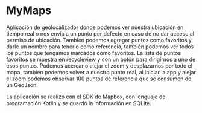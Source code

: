# MyMaps
Aplicación de geolocalizador donde podemos ver nuestra ubicación en tiempo real o nos envía a un punto
por defecto en caso de no dar acceso al permiso de ubicación. También podemos agregar puntos como favoritos 
y darle un nombre para tenerlo como referencia, también podemos ver todos los puntos que tengamos marcados 
como favoritos. La lista de puntos favoritos se muestra en recycleview y con un botón para dirigirnos a uno 
de esos puntos.
Podemos acercar o alejar el zoom y desplazarnos por todo el mapa, también podemos volver a nuestro punto real,
al iniciar la app y alejar el zoom podemos observar 100 puntos de referencia que se consumen de un GeoJson.

La aplicación se realizó con el SDK de Mapbox, con lenguaje de programación Kotlin y se guardó la información
en SQLite.
